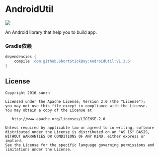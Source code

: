 # AndroidUtil

[![](https://jitpack.io/v/ShortStickBoy/AndroidUtil.svg)](https://jitpack.io/#ShortStickBoy/AndroidUtil)

An Android library that help you to build app.

### Gradle依赖

```groovy
dependencies {
    compile 'com.github.ShortStickBoy:AndroidUtil:V1.3.6'
}
```

## License

    Copyright 2016 sunzn

    Licensed under the Apache License, Version 2.0 (the "License");
    you may not use this file except in compliance with the License.
    You may obtain a copy of the License at

       http://www.apache.org/licenses/LICENSE-2.0

    Unless required by applicable law or agreed to in writing, software
    distributed under the License is distributed on an "AS IS" BASIS,
    WITHOUT WARRANTIES OR CONDITIONS OF ANY KIND, either express or implied.
    See the License for the specific language governing permissions and
    limitations under the License.
